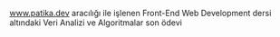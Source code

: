 www.patika.dev aracılığı ile işlenen Front-End Web Development dersi altındaki Veri Analizi ve Algoritmalar son ödevi 